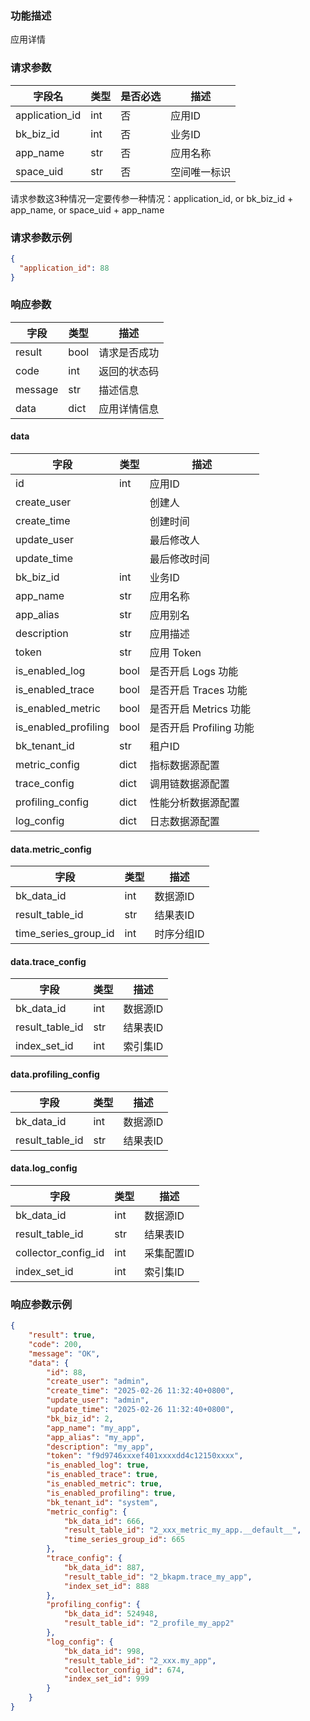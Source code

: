 ### 功能描述

应用详情

### 请求参数

| 字段名            | 类型  | 是否必选 | 描述     |
|----------------|-----|------|--------|
| application_id | int | 否    | 应用ID   |
| bk_biz_id      | int | 否    | 业务ID   |
| app_name       | str | 否    | 应用名称   |
| space_uid      | str | 否    | 空间唯一标识 |

请求参数这3种情况一定要传参一种情况：application_id, or bk_biz_id + app_name, or space_uid + app_name

### 请求参数示例

```json
{
  "application_id": 88
}
```

### 响应参数

| 字段      | 类型   | 描述     |
|---------|------|--------|
| result  | bool | 请求是否成功 |
| code    | int  | 返回的状态码 |
| message | str  | 描述信息   |
| data    | dict | 应用详情信息 |

#### data

| 字段                   | 类型   | 描述                |
|----------------------|------|-------------------|
| id                   | int  | 应用ID              |
| create_user          |      | 创建人               |
| create_time          |      | 创建时间              |
| update_user          |      | 最后修改人             |
| update_time          |      | 最后修改时间            |
| bk_biz_id            | int  | 业务ID              |
| app_name             | str  | 应用名称              |
| app_alias            | str  | 应用别名              |
| description          | str  | 应用描述              |
| token                | str  | 应用 Token          |
| is_enabled_log       | bool | 是否开启 Logs 功能      |
| is_enabled_trace     | bool | 是否开启 Traces 功能    |
| is_enabled_metric    | bool | 是否开启 Metrics 功能   |
| is_enabled_profiling | bool | 是否开启 Profiling 功能 |
| bk_tenant_id         | str  | 租户ID              |
| metric_config        | dict | 指标数据源配置           |
| trace_config         | dict | 调用链数据源配置          |
| profiling_config     | dict | 性能分析数据源配置         |
| log_config           | dict | 日志数据源配置           |

#### data.metric_config

| 字段                   | 类型  | 描述     |
|----------------------|-----|--------|
| bk_data_id           | int | 数据源ID  |
| result_table_id      | str | 结果表ID  |
| time_series_group_id | int | 时序分组ID |

#### data.trace_config

| 字段              | 类型  | 描述    |
|-----------------|-----|-------|
| bk_data_id      | int | 数据源ID |
| result_table_id | str | 结果表ID |
| index_set_id    | int | 索引集ID |

#### data.profiling_config

| 字段              | 类型  | 描述    |
|-----------------|-----|-------|
| bk_data_id      | int | 数据源ID |
| result_table_id | str | 结果表ID |

#### data.log_config

| 字段                  | 类型  | 描述     |
|---------------------|-----|--------|
| bk_data_id          | int | 数据源ID  |
| result_table_id     | str | 结果表ID  |
| collector_config_id | int | 采集配置ID |
| index_set_id        | int | 索引集ID  |

### 响应参数示例

```json
{
    "result": true,
    "code": 200,
    "message": "OK",
    "data": {
        "id": 88,
        "create_user": "admin",
        "create_time": "2025-02-26 11:32:40+0800",
        "update_user": "admin",
        "update_time": "2025-02-26 11:32:40+0800",
        "bk_biz_id": 2,
        "app_name": "my_app",
        "app_alias": "my_app",
        "description": "my_app",
        "token": "f9d9746xxxef401xxxxdd4c12150xxxx",
        "is_enabled_log": true,
        "is_enabled_trace": true,
        "is_enabled_metric": true,
        "is_enabled_profiling": true,
        "bk_tenant_id": "system",
        "metric_config": {
            "bk_data_id": 666,
            "result_table_id": "2_xxx_metric_my_app.__default__",
            "time_series_group_id": 665
        },
        "trace_config": {
            "bk_data_id": 887,
            "result_table_id": "2_bkapm.trace_my_app",
            "index_set_id": 888
        },
        "profiling_config": {
            "bk_data_id": 524948,
            "result_table_id": "2_profile_my_app2"
        },
        "log_config": {
            "bk_data_id": 998,
            "result_table_id": "2_xxx.my_app",
            "collector_config_id": 674,
            "index_set_id": 999
        }
    }
}
```
